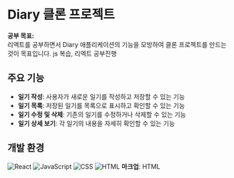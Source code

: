 # Diary 클론 프로젝트

**공부 목표:**  
리액트를 공부하면서 Diary 애플리케이션의 기능을 모방하여 클론 프로젝트를 만드는 것이 목표입니다.
js 복습, 리엑트 공부진행

## 주요 기능

- **일기 작성**: 사용자가 새로운 일기를 작성하고 저장할 수 있는 기능
- **일기 목록**: 저장된 일기를 목록으로 표시하고 확인할 수 있는 기능
- **일기 수정 및 삭제**: 기존의 일기를 수정하거나 삭제할 수 있는 기능
- **일기 상세 보기**: 각 일기의 내용을 자세히 확인할 수 있는 기능

## 개발 환경

 ![React](https://img.shields.io/badge/React-61DAFB?style=flat-square&logo=react&logoColor=black) ![JavaScript](https://img.shields.io/badge/JavaScript-F7DF1E?style=flat-square&logo=javascript&logoColor=black) ![CSS](https://img.shields.io/badge/CSS-1572B6?style=flat-square&logo=css3&logoColor=white) ![HTML](https://img.shields.io/badge/HTML-E34F26?style=flat-square&logo=html5&logoColor=white) **마크업**: HTML

